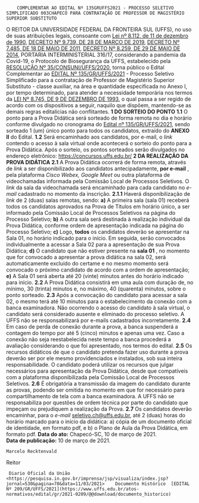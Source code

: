         COMPLEMENTAR AO EDITAL Nº 135GRUFFS2021 - PROCESSO SELETIVO SIMPLIFICADO 003CHAPECÓ PARA CONTRATAÇÃO DE PROFESSOR DE MAGISTÉRIO SUPERIOR SUBSTITUTO  

 O REITOR DA UNIVERSIDADE FEDERAL DA FRONTEIRA SUL (UFFS), no uso de suas atribuições legais, consoante com [Lei nº 8.112, de 11 de dezembro de 1990](http://www.planalto.gov.br/ccivil_03/leis/l8112cons.htm), [DECRETO Nº 9.739, DE 28 DE MARÇO DE 2019](http://www.planalto.gov.br/ccivil_03/_ato2019-2022/2019/Decreto/D9739.htm), [DECRETO Nº 7.485, DE 18 DE MAIO DE 2011](http://www.planalto.gov.br/ccivil_03/_Ato2011-2014/2011/Decreto/D7485.htm), [DECRETO Nº 8.259, DE 29 DE MAIO DE 2014](http://www.planalto.gov.br/ccivil_03/_ato2011-2014/2014/decreto/D8259.htm), PORTARIA INTERMINISTERIAL 316/17, considerando a pandemia da Covid-19, o Protocolo de Biosegurança da UFFS, estabelecido pela [RESOLUÇÃO Nº 35/CONSUNI/UFFS/2020](https://www.uffs.edu.br/atos-normativos/resolucao/consuni/2020-0035), torna público o Edital Complementar ao [EDITAL Nº 135/GR/UFFS/2021](https://www.uffs.edu.br/atos-normativos/edital/gr/2021-0135) - Processo Seletivo Simplificado para a contratação de Professor de Magistério Superior Substituto - classe auxiliar, na área e quantidade especificada no Anexo I, por tempo determinado, para atender a necessidade temporária nos termos da [LEI Nº 8.745, DE 9 DE DEZEMBRO DE 1993](http://www.planalto.gov.br/ccivil_03/leis/l8745cons.htm), o qual passa a ser regido de acordo com os dispositivos a seguir, naquilo que dispõem, mantendo-se as demais regras editalícias não conflitantes.  **1 DO SORTEIO DO PONTO** **1.1**  O ponto para a Prova Didática será sorteado de forma remota no dia e horário conforme divulgado no cronograma do [Edital nº 135/GR/UFFS/2021](https://www.uffs.edu.br/atos-normativos/edital/gr/2021-0135), sendo sorteado 1 (um) único ponto para todos os candidatos, extraído do **ANEXO II**  do Edital. **1.2**  Será encaminhado aos candidatos, por e-mail, o  *link* contendo o acesso à sala virtual onde acontecerá o sorteio do ponto para a Prova Didática. Após o sorteio, os pontos sorteados serão divulgados no endereço eletrônico: https://concursos.uffs.edu.br/  **2 DA REALIZAÇÃO DA PROVA DIDÁTICA** **2.1**  A Prova Didática ocorrerá de forma remota, através de *link* a ser disponibilizado aos candidatos antecipadamente, **por e-mail** , pela plataforma *Cisco Webex,*  *Google Meet* ou outra plataforma de videochamadas informada pela Comissão Local de Processos Seletivos. O *link* da sala da videochamada será encaminhado para cada candidato no *e-mail*  cadastrado no momento da inscrição. **2.1.1**  Haverá disponibilização de *link* de 2 (duas) salas remotas, sendo: **a)**  A primeira sala (sala 01) receberá todos os candidatos aprovados na Prova de Títulos em horário único, a ser informado pela Comissão Local de Processos Seletivos na página do Processo Seletivo; **b)**  A outra sala será destinada à realização individual da Prova Didática, conforme ordem de apresentação indicada na página do Processo Seletivo; **c)**  Logo, **todos** os candidatos deverão se apresentar na Sala 01, no horário indicado para o início. Em seguida, serão convocados individualmente a acessar a Sala 02 para a apresentação de sua Prova Didática; **d)**  O candidato que não estiver presente na **sala 01** , no momento que for convocado a apresentar a prova didática na sala 02, será automaticamente excluído do certame e no mesmo momento será convocado o próximo candidato de acordo com a ordem de apresentação; **e)**  A Sala 01 será aberta até 20 (vinte) minutos antes do horário indicado para início. **2.2**  A Prova Didática consistirá em uma aula com duração de, no mínimo, 30 (trinta) minutos e, no máximo, 40 (quarenta) minutos, sobre o ponto sorteado. **2.3**  Após a convocação do candidato para acessar a sala 02, o mesmo terá até 10 minutos para o estabelecimento da conexão com a banca examinadora. Não ocorrendo o acesso do candidato à sala virtual, o candidato será considerado ausente e eliminado do processo seletivo. A UFFS não se responsabilizará por e-mails cadastrados incorretamente. **2.4**  Em caso de perda de conexão durante a prova, a banca suspenderá a contagem do tempo por até 5 (cinco) minutos e apenas uma vez. Caso a conexão não seja reestabelecida neste tempo a banca procederá a avaliação considerando o que foi apresentado, nos termos do edital. **2.5**  Os recursos didáticos de que o candidato pretenda fazer uso durante a prova deverão ser por ele mesmo providenciados e instalados, sob sua inteira responsabilidade. O candidato poderá utilizar os recursos que julgar necessários para apresentação da Prova Didática, desde que compatíveis com a plataforma disponibilizada pela Comissão Local de Processos Seletivos. **2.6**  É obrigatória a transmissão da imagem do candidato durante as provas, podendo ser omitida no momento em que for necessário para compartilhamento de tela com a banca examinadora. A UFFS não se responsabiliza por questões de ordem técnica por parte do candidato que impeçam ou prejudiquem a realização da Prova. **2.7**  Os candidatos deverão encaminhar, para o *e-mail*  seletivo.ch@uffs.edu.br, até 2 (duas) horas do horário marcado para o início da didática: a) cópia de um documento oficial de identidade, em formato pdf, e b) o Plano de Aula da Prova Didática, em formato pdf.        **Data do ato:** Chapecó-SC, 10 de março de 2021.   
 **Data de publicação:**  10 de março de 2021. 

    Marcelo Recktenvald   
 Reitor 

     Diario Oficial da União <https://pesquisa.in.gov.br/imprensa/jsp/visualiza/index.jsp?jornal=530&pagina=70&data=11/03/2021>    Documento Histórico  [EDITAL Nº 209/GR/UFFS/2021](https://www.uffs.edu.br/atos-normativos/edital/gr/2021-0209/@@download/documento_historico)     
      